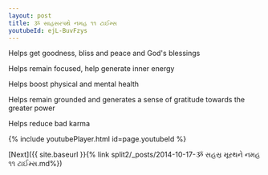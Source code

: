 ```yaml
---
layout: post
title: ૐ સાહસરપથે નમહ ૧૧ ટાઈમ્સ
youtubeId: ejL-BuvFzys
---
```

 
 
Helps get goodness, bliss and peace and God's blessings
 
Helps remain focused, help generate inner energy 
 
Helps boost physical and mental health 
 
Helps remain grounded and generates a sense of gratitude towards the greater power 
 
Helps reduce bad karma
 
 
 
 


{% include youtubePlayer.html id=page.youtubeId %}
 
[Next]({{ site.baseurl }}{% link  split2/_posts/2014-10-17-ૐ સહસ્ર મૂરથને નમહ ૧૧ ટાઈમ્સ.md%})
 
